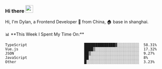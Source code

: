 ### Hi there <img src="https://media.giphy.com/media/hvRJCLFzcasrR4ia7z/giphy.gif" width="25px">

<!-- ![visitors](https://visitor-badge.glitch.me/badge?page_id=dislfyer.dislfyer) --!>

Hi, I'm Dylan, a Frontend Developer 🚀 from China, 🏠 base in shanghai.
<br/>
<br/>

📊 **This Week I Spent My Time On:**


<!--START_SECTION:waka-->

```text
TypeScript                          ██████████████▓░░░░░░░░░░  58.31%
Vue.js                              ████▒░░░░░░░░░░░░░░░░░░░░  17.32%
JSON                                ██▒░░░░░░░░░░░░░░░░░░░░░░  9.27%
JavaScript                          ██░░░░░░░░░░░░░░░░░░░░░░░  8%
Other                               █░░░░░░░░░░░░░░░░░░░░░░░░  3.23%
```

<!--END_SECTION:waka-->

<!--
**About Me:**
 -->
